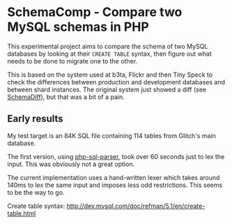 # SchemaComp - Compare two MySQL schemas in PHP

This experimental project aims to compare the schema of two MySQL databases by looking at 
their `CREATE TABLE` syntax, then figure out what needs to be done to migrate one to the 
other.

This is based on the system used at b3ta, Flickr and then Tiny Speck to check the differences
between production and development databases and between shard instances. The original system 
just showed a diff (see [SchemaDiff](https://github.com/iamcal/SchemaDiff)), but that was a bit
of a pain.


## Early results

My test target is an 84K SQL file containing 114 tables from Glitch's main database.

The first version, using [php-sql-parser](http://code.google.com/p/php-sql-parser/), took over 60
seconds just to lex the input. This was obviously not a great option.

The current implementation uses a hand-written lexer which takes around 140ms to lex the same
input and imposes less odd restrictions. This seems to be the way to go.

Create table syntax: http://dev.mysql.com/doc/refman/5.1/en/create-table.html
